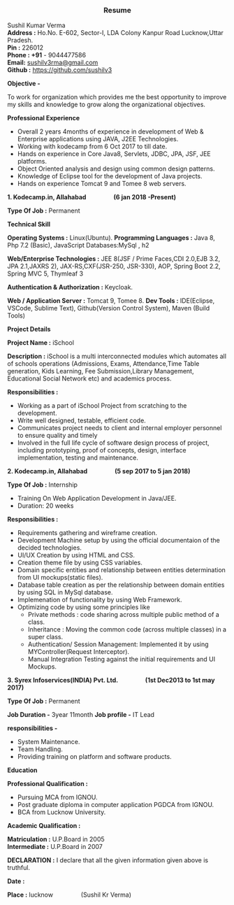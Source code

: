 
<p style="text-align: center; font-size:16px;font-weight:bold"> Resume</p>

Sushil Kumar Verma </br>
**Address :**  Ho.No. E-602,         Sector-I, LDA Colony Kanpur Road Lucknow,Uttar Pradesh.       
**Pin :** 226012                                
**Phone : +91** - 9044477586
</br>
**Email:** sushilv3rma@gmail.com 
</br>
**Github :** https://github.com/sushilv3

<p style="font-size:14px; font-weight:bold"> Objective -
</p>
To work for organization which provides me the best opportunity to improve my skills and knowledge to grow along the organizational objectives.

<p style="font-size:14px; font-weight:bold"> Professional Experience
</p>

* Overall 2 years 4months of experience in development of Web & Enterprise applications using JAVA, J2EE Technologies.
* Working with kodecamp from 6 Oct 2017 to till date.
* Hands on experience in Core Java8, Servlets, JDBC, JPA, JSF, JEE platforms.
* Object Oriented analysis and design using common design patterns.
* Knowledge of Eclipse tool for the development of Java projects.
* Hands on experience Tomcat 9 and Tomee 8 web servers.

<p style="text-align: left; font-size:14px;font-weight:bold"> 1. Kodecamp.in, Allahabad &emsp;&emsp;&emsp;&emsp; (6 jan 2018 -Present)  </p> 

**Type Of Job :**  Permanent

**Technical Skill** 
      
**Operating Systems :** Linux(Ubuntu).
**Programming Languages :** Java 8, Php 7.2 (Basic), JavaScript
Databases:MySql , h2

**Web/Enterprise Technologies :** JEE 8(JSF / Prime Faces,CDI 2.0,EJB 3.2, JPA 2.1,JAXRS 2),  JAX-RS,CXF(JSR-250, JSR-330), AOP, Spring Boot 2.2, Spring MVC 5, Thymleaf 3

**Authentication & Authorization :** Keycloak.

**Web / Application Server :** Tomcat 9, Tomee 8.
**Dev Tools :** IDE(Eclipse, VSCode, Sublime Text), Github(Version Control System), Maven (Build Tools)

<p style="font-size:14px; font-weight:bold">Project Details</p>

**Project Name :** iSchool

**Description :** 
iSchool is a multi interconnected modules which automates all of schools operations (Admissions, Exams, Attendance,Time Table generation, Kids Learning, Fee Submission,Library Management, Educational Social Network etc) and academics process.

**Responsibilities :** 

* Working as a part of iSchool Project from scratching to the development.
* Write well designed, testable, efficient code.
* Communicates project needs to client and internal employer personnel to ensure quality and timely
* Involved in the full life cycle of software design process of project, including prototyping, proof of concepts, design, interface implementation, testing and maintenance.

<p style="text-align: left; font-size:14px;font-weight:bold"> 2. Kodecamp.in, Allahabad &emsp;&emsp;&emsp;&emsp; (5 sep 2017 to 5 jan 2018)  </p> 

**Type Of Job :**  Internship
* Training On Web Application Development in Java/JEE.
* Duration: 20 weeks

**Responsibilities :** 

* Requirements  gathering and wireframe creation.
* Development Machine setup by using the official documentaion of the decided technologies.
* UI/UX Creation by using HTML and CSS.
* Creation theme file by using CSS variables.
* Domain specific entities and relationship between entities determination from UI mockups(static files).
* Database table creation as per the relationship between domain entities by using SQL in MySql database.
* Implemenation of functionality by using Web Framework.
* Optimizing code by using some principles like 
  * Private methods : code sharing across multiple public method of a class.
  * Inheritance : Moving the common code (across multiple classes) in a super class.
  * Authentication/ Session Management: Implemented it by using MYController(Request Interceptor).
  * Manual Integration Testing against the initial requirements and UI Mockups.

<p style="text-align: left; font-size:14px;font-weight:bold"> 3. Syrex  Infoservices(INDIA) Pvt. Ltd. &emsp;&emsp;&emsp;&emsp; (1st Dec2013 to 1st may 2017)  </p>

**Type Of Job :** Permanent

**Job Duration -**  3year 11month
**Job profile -**  IT Lead

**responsibilities -** 
      
* System Maintenance.
* Team Handling.
* Providing training on platform and software products.

<p style="text-align: left; font-size:14px;font-weight:bold"> Education  </p>

**Professional Qualification :**
* Pursuing MCA from IGNOU.
* Post graduate diploma in  computer application PGDCA from   IGNOU.
* BCA from Lucknow University.

**Academic Qualification :**

**Matriculation :** U.P.Board in 2005         
**Intermediate :** U.P.Board in 2007

**DECLARATION :**  I declare that all the given information given above is truthful. 

**Date :**

**Place :** lucknow   &emsp;&emsp;&emsp;&emsp;                                                          (Sushil Kr Verma)